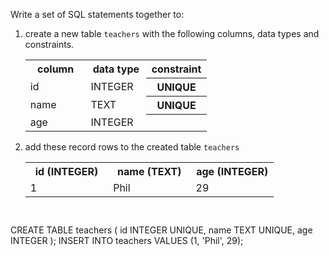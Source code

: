 Write a set of SQL statements together to:

1. create a new table `teachers` with the following columns, data types and constraints.

    <table>
        <tr>
            <th width='33%'>column</th>
            <th width='33%'>data type</th>
            <th width='33%'>constraint</th>
        </tr>
        <tr>
            <td width='33%'>id</td>
            <td width='33%'>INTEGER</td>
            <th width='33%'>UNIQUE</th>
        </tr>
        <tr>
            <td width='33%'>name</td>
            <td width='33%'>TEXT</td>
            <th width='33%'>UNIQUE</th>
        </tr>
        <tr>
            <td width='33%'>age</td>
            <td width='33%'>INTEGER</td>
            <th width='33%'></th>
        </tr>
    </table>

2. add these record rows to the created table `teachers`

    <table>
        <tr>
            <th width='33%'>id (INTEGER)</th>
            <th width='33%'>name (TEXT)</th>
            <th width='33%'>age (INTEGER)</th>
        </tr>
        <tr>
            <td width='33%'>1</td>
            <td width='33%'>Phil</td>
            <td width='33%'>29</td>
        </tr>
    </table>



<codeblock language="sql" dbName="students3-v1.db" focusTableAfterRun="teachers" type="exercise" testMode="fixedInput">
<code>

</code>

<solution>
CREATE TABLE teachers (
                        id INTEGER UNIQUE,
                        name TEXT UNIQUE,
                        age INTEGER
                      );
INSERT INTO teachers VALUES 
                        (1, 'Phil', 29);
</solution>
</codeblock>